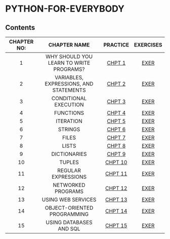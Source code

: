 # PYTHON-FOR-EVERYBODY

## Contents
|CHAPTER NO:|CHAPTER NAME|PRACTICE|EXERCISES|
|:----------:|:----------:|:--------------:|:------:|
|1| WHY SHOULD YOU LEARN TO WRITE PROGRAMS?|[CHPT 1](https://github.com/AbhishekMali21/PYTHON-FOR-EVERYBODY/blob/master/CHAPTER%201.ipynb)|[EXER](https://github.com/AbhishekMali21/PYTHON-FOR-EVERYBODY/blob/master/CHAPTER%201.ipynb)|
|2| VARIABLES, EXPRESSIONS, AND STATEMENTS|[CHPT 2](https://github.com/AbhishekMali21/PYTHON-FOR-EVERYBODY/blob/master/CHAPTER%202.ipynb)|[EXER](https://github.com/AbhishekMali21/PYTHON-FOR-EVERYBODY/blob/master/CHAPTER%202%20exercises.ipynb)|
|3| CONDITIONAL EXECUTION|[CHPT 3](https://github.com/AbhishekMali21/PYTHON-FOR-EVERYBODY/blob/master/CHAPTER%203.ipynb)|[EXER](https://github.com/AbhishekMali21/PYTHON-FOR-EVERYBODY/blob/master/CHAPTER%203%20exercises.ipynb)|
|4| FUNCTIONS|[CHPT 4](https://github.com/AbhishekMali21/PYTHON-FOR-EVERYBODY/blob/master/CHAPTER%204.ipynb)|[EXER](https://github.com/AbhishekMali21/PYTHON-FOR-EVERYBODY/blob/master/CHAPTER%204%20exercises.ipynb)
|5| ITERATION|[CHPT 5](https://github.com/AbhishekMali21/PYTHON-FOR-EVERYBODY/blob/master/CHAPTER%205.ipynb)|[EXER](https://github.com/AbhishekMali21/PYTHON-FOR-EVERYBODY/blob/master/CHAPTER%205%20exercises.ipynb)
|6| STRINGS|[CHPT 6](https://github.com/AbhishekMali21/PYTHON-FOR-EVERYBODY/blob/master/CHAPTER%206.ipynb)|[EXER]()
|7| FILES|[CHPT 7]()|[EXER]()
|8| LISTS|[CHPT 8]()|[EXER]()
|9| DICTIONARIES|[CHPT 9]()|[EXER]()
|10| TUPLES|[CHPT 10]()|[EXER]()
|11| REGULAR EXPRESSIONS|[CHPT 11]()|[EXER]()
|12| NETWORKED PROGRAMS|[CHPT 12]()|[EXER]()
|13| USING WEB SERVICES|[CHPT 13]()|[EXER]()
|14| OBJECT-ORIENTED PROGRAMMING|[CHPT 14]()|[EXER]()
|15| USING DATABASES AND SQL|[CHPT 15]()|[EXER]()
